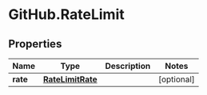 # GitHub.RateLimit

## Properties

Name | Type | Description | Notes
------------ | ------------- | ------------- | -------------
**rate** | [**RateLimitRate**](RateLimitRate.md) |  | [optional] 


